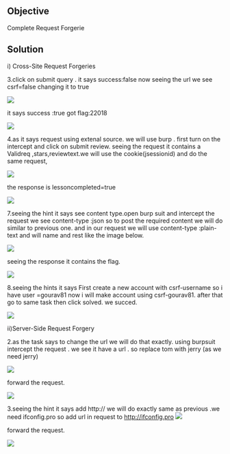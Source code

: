 ## Objective

Complete Request Forgerie

## Solution

i) Cross-Site Request Forgeries

3.click on submit query .
it says success:false
now seeing the url we see csrf=false
changing it to true

![](csrf3r.png)

it says success :true
got flag:22018

![](csrf3.png)

4.as it says request using extenal source. we will use burp  . first turn on the intercept and click on submit review.
seeing the request it contains a Validreq ,stars,reviewtext.we will use the cookie(jsessionid) and do the same request,

![](csrf4r.png)

the response is lessoncompleted=true

![](csrf4.png)

7.seeing the hint it says see content type.open burp suit and intercept the request we see content-type :json
so to post the required content we will do similar to previous one. and in our request we will use content-type :plain-text
and will name and rest like the image below.

![](csrf7r.png)

seeing the response it contains the flag.

![](csrf7.png)

8.seeing the hints it says First create a new account with csrf-username
so i have user =gourav81
now i will make account using csrf-gourav81.
after that go to same task then click solved.
we succed.

![](csrf8.png)

ii)Server-Side Request Forgery

2.as the task says to change the url we will do that exactly. using burpsuit intercept the request .
we see it have a url .
so replace tom with jerry (as we need jerry)

![](ssrf2r.png)

forward the request.

![](ssrf2.png)

3.seeing the hint it says add http://
we will do exactly same as previous .we need ifconfig.pro so add url in request to http://ifconfig.pro
![](ssrf3r.png)

forward the request.

![](ssrf3.png)



















